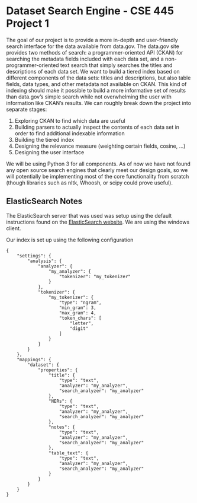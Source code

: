 # Dataset Search Engine - CSE 445 Project 1
The goal of our project is to provide a more in-depth and user-friendly search interface for the data available from data.gov. The data.gov site provides two methods of search: a programmer-oriented API (CKAN) for searching the metadata fields included with each data set, and a non-programmer-oriented text search that simply searches the titles and descriptions of each data set.
We want to build a tiered index based on different components of the data sets: titles and descriptions, but also table fields, data types, and other metadata not available on CKAN. This kind of indexing should make it possible to build a more informative set of results than data.gov’s simple search while not overwhelming the user with information like CKAN’s results.
We can roughly break down the project into separate stages:

1. Exploring CKAN to find which data are useful
2. Building parsers to actually inspect the contents of each data set in order to find additional indexable information
3. Building the tiered index
4. Designing the relevance measure (weighting certain fields, cosine, …)
5. Designing the user interface

We will be using Python 3 for all components. As of now we have not found any open source search engines that clearly meet our design goals, so we will potentially be implementing most of the core functionality from scratch (though libraries such as nltk, Whoosh, or scipy could prove useful).

## ElasticSearch Notes
The ElasticSearch server that was used was setup using the default instructions found on the [ElasticSearch website](https://www.elastic.co/guide/en/elasticsearch/reference/current/index.html). We are using the windows client.

Our index is set up using the following configuration
```
{
	"settings": {
		"analysis": {
			"analyzer": {
				"my_analyzer": {
					"tokenizer": "my_tokenizer"
				}
			},
			"tokenizer": {
				"my_tokenizer": {
					"type": "ngram",
					"min_gram": 3,
					"max_gram": 4,
					"token_chars": [
						"letter",
						"digit"
					]
				}
			}
		}
	},
	"mappings": {
		"dataset": {
			"properties": {
				"title": {
					"type": "text",
					"analyzer": "my_analyzer",
					"search_analyzer": "my_analyzer"
				},
				"NERs": {
					"type": "text",
					"analyzer": "my_analyzer",
					"search_analyzer": "my_analyzer"
				},
				"notes": {
					"type": "text",
					"analyzer": "my_analyzer",
					"search_analyzer": "my_analyzer"
				},
				"table_text": {
					"type": "text",
					"analyzer": "my_analyzer",
					"search_analyzer": "my_analyzer"
				}
			}
		}
	}
}
```
